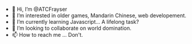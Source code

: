 - 👋 Hi, I’m @ATCFrayser
- 👀 I’m interested in older games, Mandarin Chinese, web developement.
- 🌱 I’m currently learning Javascript... A lifelong task?
- 💞️ I’m looking to collaborate on world domination.
- 📫 How to reach me ... Don't.

<!---
ATCFrayser/ATCFrayser is a ✨ special ✨ repository because its `README.md` (this file) appears on your GitHub profile.
You can click the Preview link to take a look at your changes.
--->
